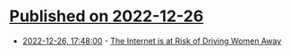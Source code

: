 # [Published on 2022-12-26](index.md)

* [2022-12-26, 17:48:00](https://soylentnews.org/article.pl?sid=22/12/26/0342251&from=rss) - [The Internet is at Risk of Driving Women Away](https://soylentnews.org/article.pl?sid=22/12/26/0342251&from=rss)
